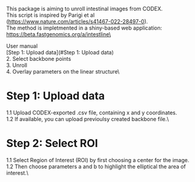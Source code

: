 This package is aiming to unroll intestinal images from CODEX.\
This script is inspired by Parigi et al (https://www.nature.com/articles/s41467-022-28497-0).\
The method is impletmented in a shiny-based web application: https://beta.fastgenomics.org/a/intestline\

User manual\
[Step 1: Upload data](#Step 1: Upload data)\
2. Select backbone points\
3. Unroll\
4. Overlay parameters on the linear structure\

# Step 1: Upload data
1.1 Upload CODEX-exported .csv file, containing x and y coordinates.\
1.2 If available, you can upload previoulsy created backbone file.\

# Step 2: Select ROI
1.1 Select Region of Interest (ROI) by first choosing a center for the image.\
1.2 Then choose parameters a and b to highlight the elliptical the area of interest.\
